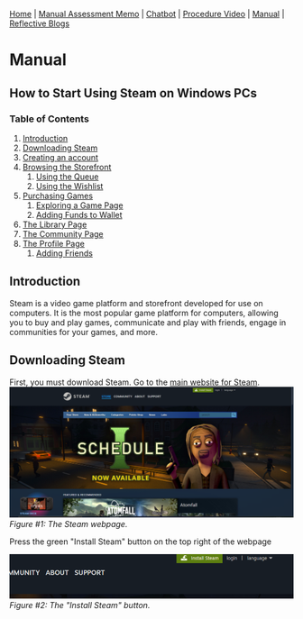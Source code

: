 [Home](index.md) | [Manual Assessment Memo](manual_assessment_memo.md) | [Chatbot](chatbot.md) | [Procedure Video](procedure_video.md) | [Manual](manual.md) | [Reflective Blogs](reflective_blogs.md)

# Manual 


## How to Start Using Steam on Windows PCs





### Table of Contents
1. [Introduction](#introduction)
2. [Downloading Steam](#downloading-steam)
3. [Creating an account](#reflective-blog-3)
4. [Browsing the Storefront](#paragraph1)
    1. [Using the Queue](#subparagraph1)
    2. [Using the Wishlist](#subparagraph1)
6. [Purchasing Games](#reflective-blog-5)
    1. [Exploring a Game Page](#subparagraph1)
   2. [Adding Funds to Wallet](#subparagraph1)
8. [The Library Page](#reflective-blog-6)
9. [The Community Page](#reflective-blog-7)
10. [The Profile Page](#paragraph1)
    1. [Adding Friends](#subparagraph1)


## Introduction

Steam is a video game platform and storefront developed for use on computers. It is the most popular game platform for computers, allowing you to buy and play games, communicate and play with friends, engage in communities for your games, and more.

## Downloading Steam

First, you must download Steam. Go to the [main website for Steam](https://store.steampowered.com/).
![Steam Webpage](/docs/assets/steamWebpage.png)
*Figure #1: The Steam webpage.*

Press the green "Install Steam" button on the top right of the webpage

![Install Steam Button](/docs/assets/installButton.png)
*Figure #2: The "Install Steam" button.*

